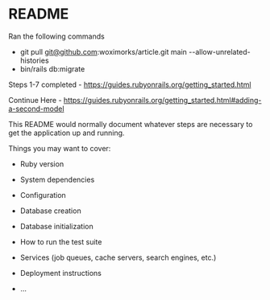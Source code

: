 # README

Ran the following commands 
- git pull git@github.com:woximorks/article.git main --allow-unrelated-histories
- bin/rails db:migrate



Steps 1-7 completed - https://guides.rubyonrails.org/getting_started.html

Continue Here - https://guides.rubyonrails.org/getting_started.html#adding-a-second-model

This README would normally document whatever steps are necessary to get the
application up and running.

Things you may want to cover:

* Ruby version

* System dependencies

* Configuration

* Database creation

* Database initialization

* How to run the test suite

* Services (job queues, cache servers, search engines, etc.)

* Deployment instructions

* ...

